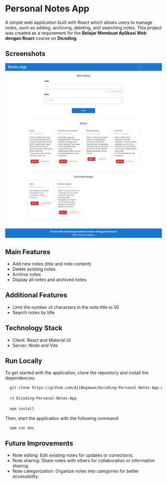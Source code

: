 # Personal Notes App

A simple web application built with React which allows users to manage notes, such as adding, archiving, deleting, and searching notes. This project was created as a requirement for the **Belajar Membuat Aplikasi Web dengan React** course on **Dicoding**.

## Screenshots

![Website Aplikasi Catatan Menggunakan React](https://github.com/AjiBegawan/Dicoding-Personal-Notes-App/blob/main/images/Personal%20Notes%20Project%20Screenshot.png?raw=true)

## Main Features

- Add new notes (title and note content)
- Delete existing notes
- Archive notes
- Display all notes and archived notes

## Additional Features

- Limit the number of characters in the note title to 50
- Search notes by title

## Technology Stack

- Client: React and Material UI
- Server: Node and Vite

## Run Locally

To get started with the application, clone the repository and install the dependencies:

```bash
  git clone https://github.com/AjiBegawan/Dicoding-Personal-Notes-App.git

  cd Dicoding-Personal-Notes-App

  npm install 
```

Then, start the application with the following command:

```bash
  npm run dev
```

## Future Improvements
- Note editing: Edit existing notes for updates or corrections.
- Note sharing: Share notes with others for collaboration or information sharing.
- Note categorization: Organize notes into categories for better accessibility.